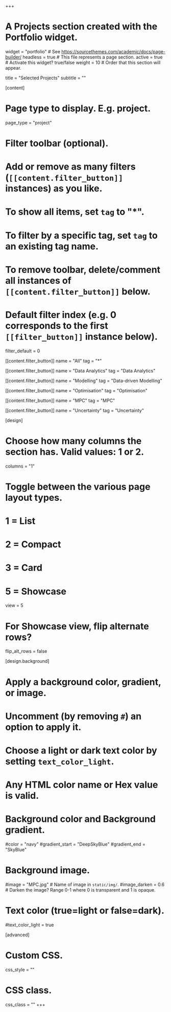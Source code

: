 +++
# A Projects section created with the Portfolio widget.
widget = "portfolio"  # See https://sourcethemes.com/academic/docs/page-builder/
headless = true  # This file represents a page section.
active = true  # Activate this widget? true/false
weight = 10  # Order that this section will appear.

title = "Selected Projects"
subtitle = ""

[content]

# Page type to display. E.g. project.
  page_type = "project"

# Filter toolbar (optional).
# Add or remove as many filters (`[[content.filter_button]]` instances) as you like.
# To show all items, set `tag` to "*".
# To filter by a specific tag, set `tag` to an existing tag name.
# To remove toolbar, delete/comment all instances of `[[content.filter_button]]` below.

# Default filter index (e.g. 0 corresponds to the first `[[filter_button]]` instance below).
filter_default = 0

[[content.filter_button]]
name = "All"
tag = "*"

[[content.filter_button]]
name = "Data Analytics"
tag = "Data Analytics"

[[content.filter_button]]
name = "Modelling"
tag = "Data-driven Modelling"

[[content.filter_button]]
name = "Optimisation"
tag = "Optimisation"

[[content.filter_button]]
name = "MPC"
tag = "MPC"

[[content.filter_button]]
name = "Uncertainty"
tag = "Uncertainty"

[design]

# Choose how many columns the section has. Valid values: 1 or 2.
  columns = "1"

# Toggle between the various page layout types.
  #   1 = List
  #   2 = Compact
  #   3 = Card
  #   5 = Showcase
  view = 5

# For Showcase view, flip alternate rows?
flip_alt_rows = false

[design.background]
# Apply a background color, gradient, or image.
#   Uncomment (by removing `#`) an option to apply it.
#   Choose a light or dark text color by setting `text_color_light`.
#   Any HTML color name or Hex value is valid.

# Background color and Background gradient.
#color = "navy" 
#gradient_start = "DeepSkyBlue"
#gradient_end = "SkyBlue"

# Background image.
#image = "MPC.jpg"    # Name of image in `static/img/`.
#image_darken = 0.6  # Darken the image? Range 0-1 where 0 is transparent and 1 is opaque.

# Text color (true=light or false=dark).
#text_color_light = true  

[advanced]
 # Custom CSS. 
 css_style = ""

 # CSS class.
 css_class = ""
+++